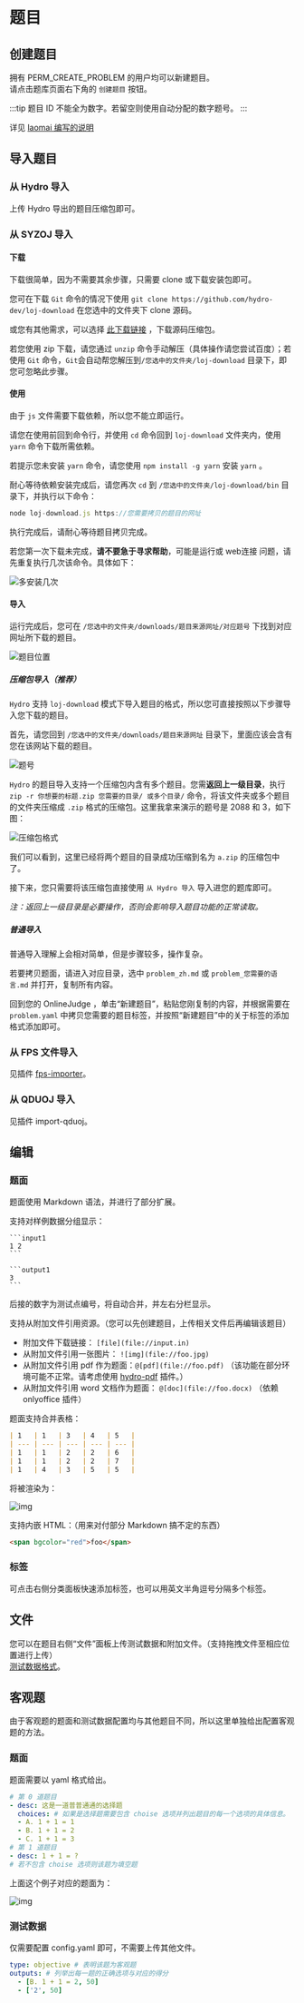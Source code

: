 # 题目

## 创建题目

拥有 PERM_CREATE_PROBLEM 的用户均可以新建题目。  
请点击题库页面右下角的 `创建题目` 按钮。

:::tip
题目 ID 不能全为数字。若留空则使用自动分配的数字题号。
:::

详见 [laomai 编写的说明](./problem-create.md)

## 导入题目

### 从 Hydro 导入

上传 Hydro 导出的题目压缩包即可。

### 从 SYZOJ 导入

#### 下载

下载很简单，因为不需要其余步骤，只需要 clone 或下载安装包即可。

您可在下载 `Git` 命令的情况下使用 `git clone https://github.com/hydro-dev/loj-download` 在您选中的文件夹下 clone 源码。

或您有其他需求，可以选择 [此下载链接](https://github.com/hydro-dev/loj-download/archive/refs/heads/master.zip) ，下载源码压缩包。

若您使用 zip 下载，请您通过 `unzip` 命令手动解压（具体操作请您尝试百度）；若使用 `Git` 命令，`Git`会自动帮您解压到`/您选中的文件夹/loj-download` 目录下，即您可忽略此步骤。

#### 使用

由于 `js` 文件需要下载依赖，所以您不能立即运行。

请您在使用前回到命令行，并使用 `cd` 命令回到 `loj-download` 文件夹内，使用 `yarn` 命令下载所需依赖。

若提示您未安装 `yarn` 命令，请您使用 `npm install -g yarn` 安装 `yarn` 。

耐心等待依赖安装完成后，请您再次 `cd` 到 `/您选中的文件夹/loj-download/bin` 目录下，并执行以下命令：

```js
node loj-download.js https://您需要拷贝的题目的网址
```

执行完成后，请耐心等待题目拷贝完成。

若您第一次下载未完成，**请不要急于寻求帮助**，可能是运行或 web连接 问题，请先重复执行几次该命令。具体如下：

![多安装几次](./pictures/pict12.png)

#### 导入

运行完成后，您可在 `/您选中的文件夹/downloads/题目来源网址/对应题号` 下找到对应网址所下载的题目。

![题目位置](./pictures/pict13.png)

##### 压缩包导入（推荐）

`Hydro` 支持 `loj-download` 模式下导入题目的格式，所以您可直接按照以下步骤导入您下载的题目。

首先，请您回到 `/您选中的文件夹/downloads/题目来源网址` 目录下，里面应该会含有您在该网站下载的题目。

![题号](./pictures/pict14.png)

`Hydro` 的题目导入支持一个压缩包内含有多个题目。您需**返回上一级目录**，执行 `zip -r 你想要的标题.zip 您需要的目录/ 或多个目录/` 命令，将该文件夹或多个题目的文件夹压缩成 `.zip` 格式的压缩包。这里我拿来演示的题号是 2088 和 3，如下图：

![压缩包格式](./pictures/pict15.png)

我们可以看到，这里已经将两个题目的目录成功压缩到名为 `a.zip` 的压缩包中了。

接下来，您只需要将该压缩包直接使用 `从 Hydro 导入` 导入进您的题库即可。

*注：返回上一级目录是必要操作，否则会影响导入题目功能的正常读取。*

##### 普通导入

普通导入理解上会相对简单，但是步骤较多，操作复杂。

若要拷贝题面，请进入对应目录，选中 `problem_zh.md` 或 `problem_您需要的语言.md` 并打开，复制所有内容。

回到您的 OnlineJudge ，单击“新建题目”，粘贴您刚复制的内容，并根据需要在 `problem.yaml` 中拷贝您需要的题目标签，并按照“新建题目”中的关于标签的添加格式添加即可。

### 从 FPS 文件导入

见插件 [fps-importer](/plugins/fps-importer/)。

### 从 QDUOJ 导入

见插件 import-qduoj。
<!-- TODO -->

## 编辑

### 题面

题面使用 Markdown 语法，并进行了部分扩展。  

支持对样例数据分组显示：

<pre><code>```input1
1 2
```

```output1
3
```</code></pre>

后接的数字为测试点编号，将自动合并，并左右分栏显示。

支持从附加文件引用资源。（您可以先创建题目，上传相关文件后再编辑该题目）

- 附加文件下载链接： `[file](file://input.in)`
- 从附加文件引用一张图片： `![img](file://foo.jpg)`
- 从附加文件引用 pdf 作为题面：`@[pdf](file://foo.pdf)` （该功能在部分环境可能不正常。请考虑使用 [hydro-pdf](https://github.com/Ri-moe/hydro-pdf) 插件。）
- 从附加文件引用 word 文档作为题面： `@[doc](file://foo.docx)` （依赖 onlyoffice 插件）
<!-- TODO -->

题面支持合并表格：

```markdown
| 1   | 1   | 3   | 4   | 5   |
| --- | --- | --- | --- | --- |
| 1   | 1   | 2   | 2   | 6   |
| 1   | 1   | 2   | 2   | 7   |
| 1   | 4   | 3   | 5   | 5   |
```

将被渲染为：

![img](./pictures/pict1.png)

支持内嵌 HTML：（用来对付部分 Markdown 搞不定的东西）

```markdown
<span bgcolor="red">foo</span>
```

### 标签

可点击右侧分类面板快速添加标签，也可以用英文半角逗号分隔多个标签。

## 文件

您可以在题目右侧“文件”面板上传测试数据和附加文件。（支持拖拽文件至相应位置进行上传）  
[测试数据格式](/docs/user/testdata)。

## 客观题

由于客观题的题面和测试数据配置均与其他题目不同，所以这里单独给出配置客观题的方法。

### 题面

题面需要以 yaml 格式给出。

```yaml
# 第 0 道题目
- desc: 这是一道普普通通的选择题
  choices: # 如果是选择题需要包含 choise 选项并列出题目的每一个选项的具体信息。
  - A. 1 + 1 = 1
  - B. 1 + 1 = 2
  - C. 1 + 1 = 3
# 第 1 道题目
- desc: 1 + 1 = ?
# 若不包含 choise 选项则该题为填空题
```

上面这个例子对应的题面为：

![img](./pictures/pict2.png)

### 测试数据

仅需要配置 config.yaml 即可，不需要上传其他文件。

```yaml
type: objective # 表明该题为客观题
outputs: # 列举出每一题的正确选项与对应的得分
  - [B. 1 + 1 = 2, 50]
  - ['2', 50]
```
